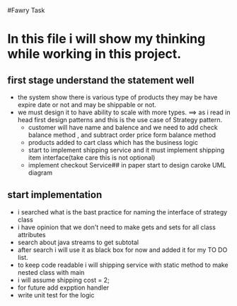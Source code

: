 #Fawry Task
# In this file i will show my thinking while working in this project.
## first stage understand the statement well
* the system show there is various type of products they may be have expire date or not
  and may be shippable or not.
* we must design it to have ability to scale with more types.
  ==> as i read in head first design patterns and this is the use case of Strategy pattern.
    * customer will have name and balence  and we need to add check balance method , and subtract order price form balance method
    *  products added to cart class which has the business logic
    * start to implement shipping service and it must implement shipping item interface(take care this is not optional)
    *  implement checkout Service## in paper start to design caroke UML diagram

## start implementation
- i searched what is the bast practice for naming the interface of strategy class
- i have opinion that we don't need to make gets and sets for all class attributes
-  search about java streams to get subtotal
- after search i will use it as black box for now and added it for my TO DO list.
- to keep code readable i will shipping service with static method to make nested class with main
- i will assume shipping cost = 2;
- for future add expption handler
- write unit test for the logic


